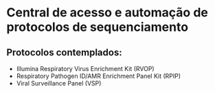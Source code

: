 # Central de acesso e automação de protocolos de sequenciamento

## Protocolos contemplados:
- Illumina Respiratory Virus Enrichment Kit (RVOP)
- Respiratory Pathogen ID/AMR Enrichment Panel Kit (RPIP)
- Viral Surveillance Panel (VSP)
